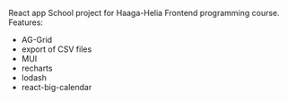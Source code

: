 React app
School project for Haaga-Helia Frontend programming course. Features:
* AG-Grid
* export of CSV files
* MUI
* recharts
* lodash
* react-big-calendar
